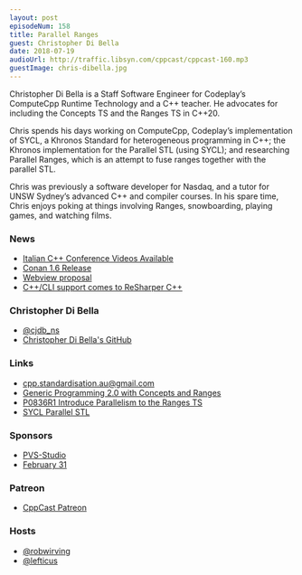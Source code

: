 ```yaml
---
layout: post
episodeNum: 158
title: Parallel Ranges
guest: Christopher Di Bella
date: 2018-07-19
audioUrl: http://traffic.libsyn.com/cppcast/cppcast-160.mp3
guestImage: chris-dibella.jpg
---
```


Christopher Di Bella is a Staff Software Engineer for Codeplay’s ComputeCpp Runtime Technology and a C++ teacher. He advocates for including the Concepts TS and the Ranges TS in C++20.

Chris spends his days working on ComputeCpp, Codeplay’s implementation of SYCL, a Khronos Standard for heterogeneous programming in C++; the Khronos implementation for the Parallel STL (using SYCL); and researching Parallel Ranges, which is an attempt to fuse ranges together with the parallel STL.

Chris was previously a software developer for Nasdaq, and a tutor for UNSW Sydney’s advanced C++ and compiler courses. In his spare time, Chris enjoys poking at things involving Ranges, snowboarding, playing games, and watching films.

### News ###

 - [Italian C++ Conference Videos Available](https://www.youtube.com/playlist?list=PLsCm1Hs016LW0zKJBvemhJ0YWIF1Fezd6)
 - [Conan 1.6 Release](https://github.com/conan-io/conan/releases/tag/1.6.0)
 - [Webview proposal](https://reddit.com/r/cpp/comments/900dor/stdweb_view_proposal/)
 - [C++/CLI support comes to ReSharper C++](https://blog.jetbrains.com/rscpp/cli-support-comes-to-resharper-cpp/)
 
### Christopher Di Bella ###

 - [@cjdb_ns](https://twitter.com/cjdb_ns)
 - [Christopher Di Bella's GitHub](https://github.com/cjdb)

### Links ###

 - [cpp.standardisation.au@gmail.com](mailto:cpp.standardisation.au@gmail.com)
 - [Generic Programming 2.0 with Concepts and Ranges](https://cppcon.org/generic-programming-2.0-with-concepts-and-ranges/)
 - [P0836R1 Introduce Parallelism to the
Ranges TS](http://wg21.link/p0836)
 - [SYCL Parallel STL](https://git.io/vCUsT)

### Sponsors ###

- [PVS-Studio](https://www.viva64.com/pvs-studio)
- [February 31](https://www.viva64.com/en/b/0550/)

### Patreon ###

- [CppCast Patreon](https://www.patreon.com/CppCast)

### Hosts ###

- [@robwirving](https://twitter.com/robwirving)
- [@lefticus](https://twitter.com/lefticus)

